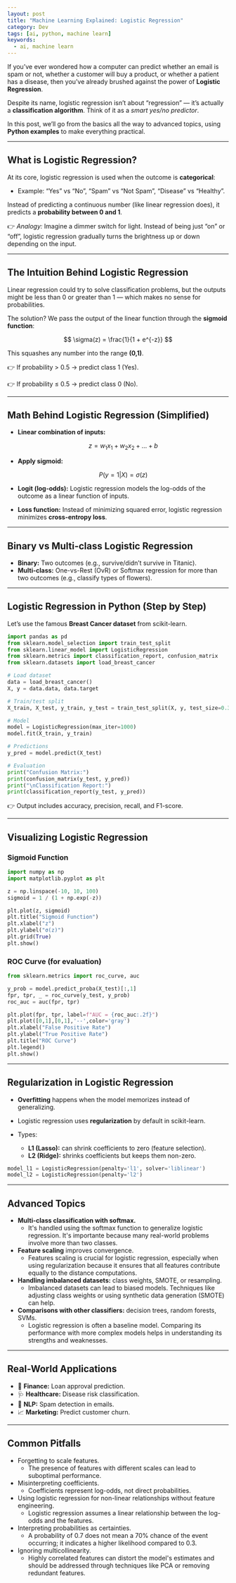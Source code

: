 ```yaml
---
layout: post
title: "Machine Learning Explained: Logistic Regression"
category: Dev
tags: [ai, python, machine learn]
keywords:
  - ai, machine learn
---
```


If you’ve ever wondered how a computer can predict whether an email is spam or not, whether a customer will buy a product, or whether a patient has a disease, then you’ve already brushed against the power of **Logistic Regression**.

Despite its name, logistic regression isn’t about “regression” — it’s actually a **classification algorithm**. Think of it as a *smart yes/no predictor*.

In this post, we’ll go from the basics all the way to advanced topics, using **Python examples** to make everything practical.

---

## What is Logistic Regression?

At its core, logistic regression is used when the outcome is **categorical**:

* Example: “Yes” vs “No”, “Spam” vs “Not Spam”, “Disease” vs “Healthy”.

Instead of predicting a continuous number (like linear regression does), it predicts a **probability between 0 and 1**.

👉 *Analogy:* Imagine a dimmer switch for light. Instead of being just “on” or “off”, logistic regression gradually turns the brightness up or down depending on the input.

---

## The Intuition Behind Logistic Regression

Linear regression could try to solve classification problems, but the outputs might be less than 0 or greater than 1 — which makes no sense for probabilities.

The solution?
We pass the output of the linear function through the **sigmoid function**:

$$
\sigma(z) = \frac{1}{1 + e^{-z}}
$$

This squashes any number into the range **(0,1)**.

👉 If probability > 0.5 → predict class 1 (Yes).

👉 If probability ≤ 0.5 → predict class 0 (No).

---

## Math Behind Logistic Regression (Simplified)

* **Linear combination of inputs:**

  $$
  z = w_1x_1 + w_2x_2 + \dots + b
  $$

* **Apply sigmoid:**

  $$
  P(y=1|X) = \sigma(z)
  $$

* **Logit (log-odds):**
  Logistic regression models the log-odds of the outcome as a linear function of inputs.

* **Loss function:**
  Instead of minimizing squared error, logistic regression minimizes **cross-entropy loss**.

---

## Binary vs Multi-class Logistic Regression

* **Binary:** Two outcomes (e.g., survive/didn’t survive in Titanic).
* **Multi-class:** One-vs-Rest (OvR) or Softmax regression for more than two outcomes (e.g., classify types of flowers).

---

## Logistic Regression in Python (Step by Step)

Let’s use the famous **Breast Cancer dataset** from scikit-learn.

```python
import pandas as pd
from sklearn.model_selection import train_test_split
from sklearn.linear_model import LogisticRegression
from sklearn.metrics import classification_report, confusion_matrix
from sklearn.datasets import load_breast_cancer

# Load dataset
data = load_breast_cancer()
X, y = data.data, data.target

# Train/test split
X_train, X_test, y_train, y_test = train_test_split(X, y, test_size=0.3, random_state=42)

# Model
model = LogisticRegression(max_iter=1000)
model.fit(X_train, y_train)

# Predictions
y_pred = model.predict(X_test)

# Evaluation
print("Confusion Matrix:")
print(confusion_matrix(y_test, y_pred))
print("\nClassification Report:")
print(classification_report(y_test, y_pred))
```

👉 Output includes accuracy, precision, recall, and F1-score.

---

## Visualizing Logistic Regression

### Sigmoid Function

```python
import numpy as np
import matplotlib.pyplot as plt

z = np.linspace(-10, 10, 100)
sigmoid = 1 / (1 + np.exp(-z))

plt.plot(z, sigmoid)
plt.title("Sigmoid Function")
plt.xlabel("z")
plt.ylabel("σ(z)")
plt.grid(True)
plt.show()
```

### ROC Curve (for evaluation)

```python
from sklearn.metrics import roc_curve, auc

y_prob = model.predict_proba(X_test)[:,1]
fpr, tpr, _ = roc_curve(y_test, y_prob)
roc_auc = auc(fpr, tpr)

plt.plot(fpr, tpr, label=f"AUC = {roc_auc:.2f}")
plt.plot([0,1],[0,1],'--',color='gray')
plt.xlabel("False Positive Rate")
plt.ylabel("True Positive Rate")
plt.title("ROC Curve")
plt.legend()
plt.show()
```

---

## Regularization in Logistic Regression

* **Overfitting** happens when the model memorizes instead of generalizing.
* Logistic regression uses **regularization** by default in scikit-learn.
* Types:

  * **L1 (Lasso):** can shrink coefficients to zero (feature selection).
  * **L2 (Ridge):** shrinks coefficients but keeps them non-zero.

```python
model_l1 = LogisticRegression(penalty='l1', solver='liblinear')
model_l2 = LogisticRegression(penalty='l2')
```

---

## Advanced Topics

* **Multi-class classification with softmax.**
    - It's handled using the softmax function to generalize logistic regression. It's importante because many real-world problems involve more than two classes.
* **Feature scaling** improves convergence.
    - Features scaling is crucial for logistic regression, especially when using regularization because it ensures that all features contribute equally to the distance computations.
* **Handling imbalanced datasets:** class weights, SMOTE, or resampling.
    - Imbalanced datasets can lead to biased models. Techniques like adjusting class weights or using synthetic data generation (SMOTE) can help.
* **Comparisons with other classifiers:** decision trees, random forests, SVMs.
    - Logistic regression is often a baseline model. Comparing its performance with more complex models helps in understanding its strengths and weaknesses.

---

## Real-World Applications

* 🏦 **Finance:** Loan approval prediction.
* 🩺 **Healthcare:** Disease risk classification.
* 📧 **NLP:** Spam detection in emails.
* 📈 **Marketing:** Predict customer churn.

---

## Common Pitfalls

* Forgetting to scale features.
    - The presence of features with different scales can lead to suboptimal performance.
* Misinterpreting coefficients.
    - Coefficients represent log-odds, not direct probabilities.
* Using logistic regression for non-linear relationships without feature engineering.
    - Logistic regression assumes a linear relationship between the log-odds and the features.
* Interpreting probabilities as certainties.
    - A probability of 0.7 does not mean a 70% chance of the event occurring; it indicates a higher likelihood compared to 0.3.
* Ignoring multicollinearity.
    - Highly correlated features can distort the model's estimates and should be addressed through techniques like PCA or removing redundant features.